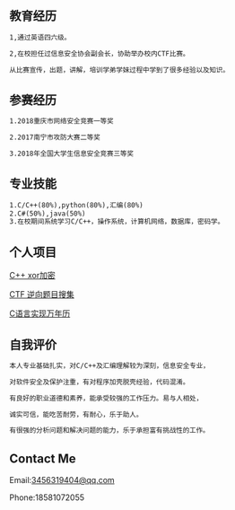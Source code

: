## 教育经历
```markdown
1,通过英语四六级。

2,在校担任过信息安全协会副会长，协助举办校内CTF比赛。

从比赛宣传，出题，讲解，培训学弟学妹过程中学到了很多经验以及知识。

```

## 参赛经历
```markdown
1.2018重庆市网络安全竞赛一等奖

2.2017南宁市攻防大赛二等奖

3.2018年全国大学生信息安全竞赛三等奖
```

## 专业技能
```markdown
1.C/C++(80%),python(80%),汇编(80%)
2.C#(50%),java(50%)
3.在校期间系统学习C/C++，操作系统，计算机网络，数据库，密码学。
```
## 个人项目

[C++ xor加密](https://github.com/lxwAsm/myprojects/tree/master/C/xor)

[CTF 逆向题目搜集](https://github.com/lxwAsm/CTF/tree/master/re)

[C语言实现万年历](https://github.com/lxwAsm/myprojects/tree/master/c/calendar)
## 自我评价

```markdown
本人专业基础扎实，对C/C++及汇编理解较为深刻，信息安全专业，

对软件安全及保护注重，有对程序加壳脱壳经验，代码混淆。

有良好的职业道德和素养，能承受较强的工作压力。易与人相处，

诚实可信，能吃苦耐劳，有耐心，乐于助人。

有很强的分析问题和解决问题的能力，乐于承担富有挑战性的工作。
```

## Contact Me

Email:3456319404@qq.com

Phone:18581072055

